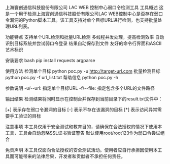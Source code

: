 上海寰创通信科技股份有限公司 LAC WEB 控制中心弱口令检测工具
工具概述
这是一个用于检测上海寰创通信科技股份有限公司LAC WEB控制中心是否存在弱口令漏洞的Python脚本工具。该工具支持对单个目标URL进行检测，也支持批量处理URL列表。

功能特点
支持单个URL检测和批量URL检测
多线程并发处理，提高检测效率
自动识别目标系统并尝试弱口令登录
结果自动保存到文件
友好的命令行界面和ASCII艺术标识

安装要求
bash
pip install requests argparse

使用方法
检测单个目标
python poc.py -u http://target-url.com
批量检测目标
python poc.py -f url_list.txt
帮助信息
python poc.py -h

参数说明
-u/--url: 指定单个目标URL
-f/--file: 指定包含多个URL的文件路径

输出结果
检测结果将同时显示在控制台并保存到当前目录下的result.txt文件中：

[+] 表示存在弱口令漏洞的目标
[-] 表示不存在该漏洞的目标
[*] 表示访问异常需要手工验证的目标

注意事项
本工具仅用于安全测试和教育目的，请确保在合法授权的情况下使用本工具，工具会自动忽略SSL证书验证警告
默认使用root/root123作为弱口令尝试组合

免责声明
本工具仅面向合法授权的安全测试活动。使用者应自行承担因使用本工具而可能带来的法律后果，开发者和贡献者不承担任何责任。